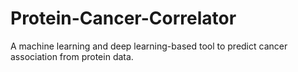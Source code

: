 # Protein-Cancer-Correlator
A machine learning and deep learning-based tool to predict cancer association from protein data.
